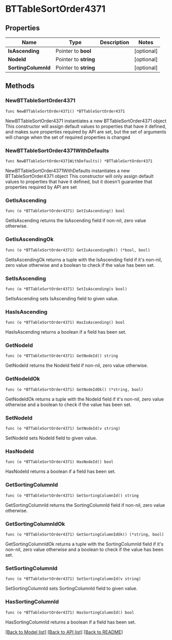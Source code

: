 # BTTableSortOrder4371

## Properties

Name | Type | Description | Notes
------------ | ------------- | ------------- | -------------
**IsAscending** | Pointer to **bool** |  | [optional] 
**NodeId** | Pointer to **string** |  | [optional] 
**SortingColumnId** | Pointer to **string** |  | [optional] 

## Methods

### NewBTTableSortOrder4371

`func NewBTTableSortOrder4371() *BTTableSortOrder4371`

NewBTTableSortOrder4371 instantiates a new BTTableSortOrder4371 object
This constructor will assign default values to properties that have it defined,
and makes sure properties required by API are set, but the set of arguments
will change when the set of required properties is changed

### NewBTTableSortOrder4371WithDefaults

`func NewBTTableSortOrder4371WithDefaults() *BTTableSortOrder4371`

NewBTTableSortOrder4371WithDefaults instantiates a new BTTableSortOrder4371 object
This constructor will only assign default values to properties that have it defined,
but it doesn't guarantee that properties required by API are set

### GetIsAscending

`func (o *BTTableSortOrder4371) GetIsAscending() bool`

GetIsAscending returns the IsAscending field if non-nil, zero value otherwise.

### GetIsAscendingOk

`func (o *BTTableSortOrder4371) GetIsAscendingOk() (*bool, bool)`

GetIsAscendingOk returns a tuple with the IsAscending field if it's non-nil, zero value otherwise
and a boolean to check if the value has been set.

### SetIsAscending

`func (o *BTTableSortOrder4371) SetIsAscending(v bool)`

SetIsAscending sets IsAscending field to given value.

### HasIsAscending

`func (o *BTTableSortOrder4371) HasIsAscending() bool`

HasIsAscending returns a boolean if a field has been set.

### GetNodeId

`func (o *BTTableSortOrder4371) GetNodeId() string`

GetNodeId returns the NodeId field if non-nil, zero value otherwise.

### GetNodeIdOk

`func (o *BTTableSortOrder4371) GetNodeIdOk() (*string, bool)`

GetNodeIdOk returns a tuple with the NodeId field if it's non-nil, zero value otherwise
and a boolean to check if the value has been set.

### SetNodeId

`func (o *BTTableSortOrder4371) SetNodeId(v string)`

SetNodeId sets NodeId field to given value.

### HasNodeId

`func (o *BTTableSortOrder4371) HasNodeId() bool`

HasNodeId returns a boolean if a field has been set.

### GetSortingColumnId

`func (o *BTTableSortOrder4371) GetSortingColumnId() string`

GetSortingColumnId returns the SortingColumnId field if non-nil, zero value otherwise.

### GetSortingColumnIdOk

`func (o *BTTableSortOrder4371) GetSortingColumnIdOk() (*string, bool)`

GetSortingColumnIdOk returns a tuple with the SortingColumnId field if it's non-nil, zero value otherwise
and a boolean to check if the value has been set.

### SetSortingColumnId

`func (o *BTTableSortOrder4371) SetSortingColumnId(v string)`

SetSortingColumnId sets SortingColumnId field to given value.

### HasSortingColumnId

`func (o *BTTableSortOrder4371) HasSortingColumnId() bool`

HasSortingColumnId returns a boolean if a field has been set.


[[Back to Model list]](../README.md#documentation-for-models) [[Back to API list]](../README.md#documentation-for-api-endpoints) [[Back to README]](../README.md)


